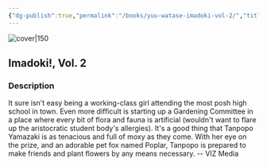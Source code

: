 ```yaml
---
{"dg-publish":true,"permalink":"/books/yuu-watase-imadoki-vol-2/","title":"\"Imadoki!, Vol. 2\"","tags":["manga","fiction"]}
---
```




![cover|150](http://books.google.com/books/content?id=SSb0AQAAQBAJ&printsec=frontcover&img=1&zoom=1&source=gbs_api)

## Imadoki!, Vol. 2

### Description

It sure isn't easy being a working-class girl attending the most posh high school in town. Even more difficult is starting up a Gardening Committee in a place where every bit of flora and fauna is artificial (wouldn't want to flare up the aristocratic student body's allergies). It's a good thing that Tanpopo Yamazaki is as tenacious and full of moxy as they come. With her eye on the prize, and an adorable pet fox named Poplar, Tanpopo is prepared to make friends and plant flowers by any means necessary. -- VIZ Media
```